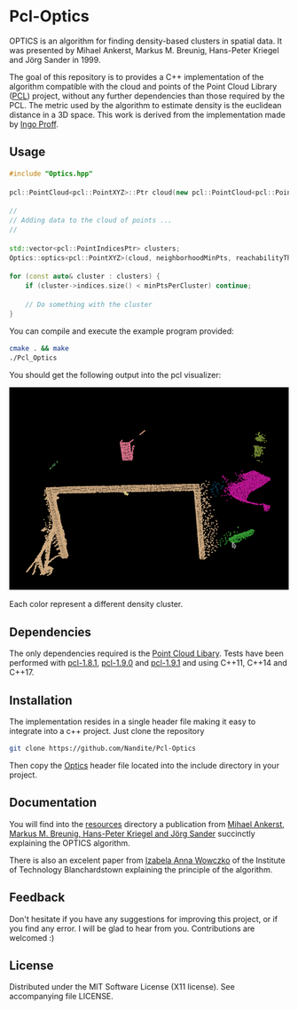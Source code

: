 Pcl-Optics
===============

OPTICS is an algorithm for finding density-based clusters in spatial data. It was presented by Mihael Ankerst, 
Markus M. Breunig, Hans-Peter Kriegel and Jörg Sander in 1999.

The goal of this repository is to provides a C++ implementation of the algorithm compatible with the 
cloud and points of the Point Cloud Library ([PCL](http://www.pointclouds.org/)) project, without any further 
dependencies than those required by the PCL. The metric used by the algorithm to estimate density is the euclidean
distance in a 3D space. This work is derived from the implementation made by 
[Ingo Proff](https://github.com/CrikeeIP/OPTICS-Clustering).

## Usage

```cpp
#include "Optics.hpp"

pcl::PointCloud<pcl::PointXYZ>::Ptr cloud(new pcl::PointCloud<pcl::PointXYZ>);

// 
// Adding data to the cloud of points ...
//

std::vector<pcl::PointIndicesPtr> clusters;
Optics::optics<pcl::PointXYZ>(cloud, neighborhoodMinPts, reachabilityThreshold, clusters);

for (const auto& cluster : clusters) {
    if (cluster->indices.size() < minPtsPerCluster) continue;
    
    // Do something with the cluster
}
```

You can compile and execute the example program provided:

```sh
cmake . && make
./Pcl_Optics
```

You should get the following output into the pcl visualizer:

![libjson-rpc-cpp logo](resources/clusters-example.png)

Each color represent a different density cluster. 

## Dependencies

The only dependencies required is the [Point Cloud Libary](http://www.pointclouds.org/).
Tests have been performed with [pcl-1.8.1](https://github.com/PointCloudLibrary/pcl/releases/tag/pcl-1.8.1),
[pcl-1.9.0](https://github.com/PointCloudLibrary/pcl/releases/tag/pcl-1.9.0) 
and [pcl-1.9.1](https://github.com/PointCloudLibrary/pcl/releases/tag/pcl-1.9.1) and using C++11, C++14 and C++17.


## Installation

The implementation resides in a single header file making it easy to integrate into a c++ project.
Just clone the repository
```sh
git clone https://github.com/Nandite/Pcl-Optics
```
Then copy the [Optics](include/Optics.hpp) header file located into the include directory in your project.

## Documentation

You will find into the [resources](resources) directory a publication from [Mihael Ankerst, Markus M. Breunig,
Hans-Peter Kriegel and Jörg Sander](resources/OPTICS.pdf) succinctly explaining the OPTICS algorithm.

There is also an excelent paper from [Izabela Anna Wowczko](https://www.academia.edu/8142139/Density_Based_Clustering_with_DBSCAN_and_OPTICS_-_Literature_Review)
of the Institute of Technology Blanchardstown explaining the principle of the algorithm.

## Feedback

Don't hesitate if you have any suggestions for improving this project, or if you find any error. I will be glad to
hear from you. Contributions are welcomed :)

## License

Distributed under the MIT Software License (X11 license).
See accompanying file LICENSE.
